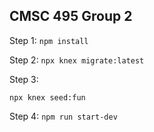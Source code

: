 ## CMSC 495 Group 2

Step 1:
`npm install`

Step 2:
`npx knex migrate:latest`

Step 3:

`npx knex seed:fun`

Step 4:
`npm run start-dev`
